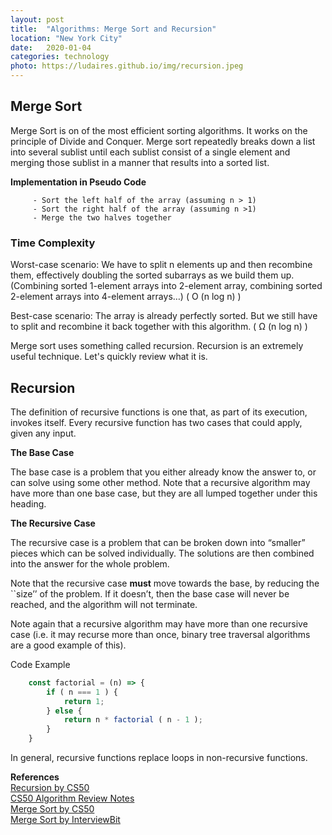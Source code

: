 ```yaml
---
layout: post
title:  "Algorithms: Merge Sort and Recursion"
location: "New York City"
date:   2020-01-04 
categories: technology
photo: https://ludaires.github.io/img/recursion.jpeg
---
```

## Merge Sort 

Merge Sort is on of the most efficient sorting algorithms. It works on the principle of Divide and Conquer. Merge sort repeatedly breaks down a list into several sublist until each sublist consist of a single element and merging those sublist in a manner that results into a sorted list. 

**Implementation in Pseudo Code** 
```
	 - Sort the left half of the array (assuming n > 1)      
	 - Sort the right half of the array (assuming n >1)  
	 - Merge the two halves together
```

### Time Complexity ###

Worst-case scenario: We have to split n elements up and then recombine them, effectively doubling the sorted subarrays as we build them up. (Combining sorted 1-element arrays into 2-element array, combining
sorted 2-element arrays into 4-element arrays…)  ( O (n log n) )

Best-case scenario: The array is already perfectly sorted. But we still have to split and recombine it back together with this algorithm. ( Ω (n log n) )

Merge sort uses something called recursion.  Recursion is an extremely useful technique. Let's quickly review what it is. 

## Recursion

The definition of recursive functions is one that, as part of its execution, invokes itself.  Every recursive function has two cases that could apply, given any input.

**The Base Case**

The base case is a problem that you either already know the answer to, or can solve using some other method.
Note that a recursive algorithm may have more than one base case, but they are all lumped together under this heading.

**The Recursive Case**

The recursive case is a problem that can be broken down into “smaller” pieces which can be solved individually. The solutions are then combined into the answer for the whole problem.

Note that the recursive case **must** move towards the base, by reducing the ``size’’ of the problem. If it doesn’t, then the base case will never be reached, and the algorithm will not terminate.

Note again that a recursive algorithm may have more than one recursive case (i.e. it may recurse more than once, binary tree traversal algorithms are a good example of this).

Code Example

```javascript 
	const factorial = (n) => {
		if ( n === 1 ) {
			return 1;
		} else { 
			return n * factorial ( n - 1 );
		}
	}
```

In general, recursive functions replace loops in non-recursive functions. 

**References**      
[Recursion by CS50](https://youtu.be/mz6tAJMVmfM)       
[CS50 Algorithm Review Notes](http://ellard.org/dan/www/CS50-96/Notes/alg.html#sorting-def)       
[Merge Sort by CS50](https://youtu.be/Ns7tGNbtvV4)  
[Merge Sort by InterviewBit](https://www.interviewbit.com/tutorial/merge-sort-algorithm/)  



